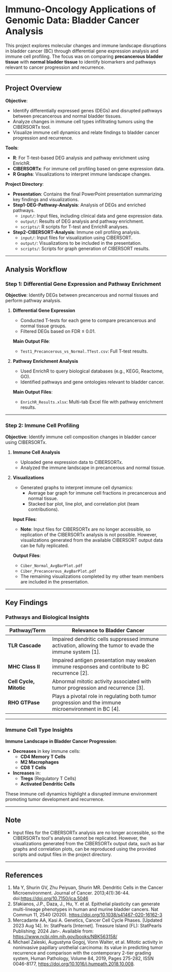 # Immuno-Oncology Applications of Genomic Data: Bladder Cancer Analysis  

This project explores molecular changes and immune landscape disruptions in bladder cancer (BC) through differential gene expression analysis and immune cell profiling. The focus was on comparing **precancerous bladder tissue** with **normal bladder tissue** to identify biomarkers and pathways relevant to cancer progression and recurrence.

---

## Project Overview  

**Objective**:  
- Identify differentially expressed genes (DEGs) and disrupted pathways between precancerous and normal bladder tissues.  
- Analyze changes in immune cell types infiltrating tumors using the CIBERSORTx tool.  
- Visualize immune cell dynamics and relate findings to bladder cancer progression and recurrence.  

**Tools**:  
- **R**: For T-test-based DEG analysis and pathway enrichment using EnrichR.  
- **CIBERSORTx**: For immune cell profiling based on gene expression data.  
- **R Graphs**: Visualizations to interpret immune landscape changes.  

**Project Directory**:  
- **Presentation**: Contains the final PowerPoint presentation summarizing key findings and visualizations.  
- **Step1-DEG-Pathway-Analysis**: Analysis of DEGs and enriched pathways.  
  - `input/`: Input files, including clinical data and gene expression data.  
  - `output/`: Results of DEG analysis and pathway enrichment.  
  - `scripts/`: R scripts for T-test and EnrichR analyses.  
- **Step2-CIBERSORT-Analysis**: Immune cell profiling analysis.  
  - `input/`: Input files for visualization using CIBERSORT.  
  - `output/`: Visualizations to be included in the presentation.  
  - `scripts/`: Scripts for graph generation of CIBERSORT results.  

---

## Analysis Workflow  

### Step 1: Differential Gene Expression and Pathway Enrichment  

**Objective**: Identify DEGs between precancerous and normal tissues and perform pathway analysis.  

1. **Differential Gene Expression**  
   - Conducted T-tests for each gene to compare precancerous and normal tissue groups.  
   - Filtered DEGs based on FDR ≤ 0.01.  

   **Main Output File**:  
   - `Test1_Precancerous_vs_Normal.TTest.csv`: Full T-test results.  

2. **Pathway Enrichment Analysis**  
   - Used EnrichR to query biological databases (e.g., KEGG, Reactome, GO).  
   - Identified pathways and gene ontologies relevant to bladder cancer.  

   **Main Output Files**:  
   - `EnrichR_Results.xlsx`: Multi-tab Excel file with pathway enrichment results.  

---

### Step 2: Immune Cell Profiling  

**Objective**: Identify immune cell composition changes in bladder cancer using CIBERSORTx.  

1. **Immune Cell Analysis**  
   - Uploaded gene expression data to CIBERSORTx.  
   - Analyzed the immune landscape in precancerous and normal tissue.  

2. **Visualizations**  
   - Generated graphs to interpret immune cell dynamics:  
     - Average bar graph for immune cell fractions in precancerous and normal tissue.  
     - Stacked bar plot, line plot, and correlation plot (team contributions).  

   **Input Files**:  
   - **Note**: Input files for CIBERSORTx are no longer accessible, so replication of the CIBERSORTx analysis is not possible. However, visualizations generated from the available CIBERSORT output data can be fully replicated.  

   **Output Files**:  
   - `Ciber_Normal_AvgBarPlot.pdf`
   - `Ciber_Precancerous_AvgBarPlot.pdf`
   - The remaining visualizations completed by my other team members are included in the presentation. 

---

## Key Findings  

### Pathways and Biological Insights  

| **Pathway/Term**           | **Relevance to Bladder Cancer**                                                                                       |  
|----------------------------|------------------------------------------------------------------------------------------------------------------|  
| **TLR Cascade**            | Impaired dendritic cells suppressed immune activation, allowing the tumor to evade the immune system [1]. |  
| **MHC Class II**           | Impaired antigen presentation may weaken immune responses and contribute to BC recurrence [2]. |  
| **Cell Cycle, Mitotic**    | Abnormal mitotic activity associated with tumor progression and recurrence [3]. |  
| **RHO GTPase**             | Plays a pivotal role in regulating both tumor progression and the immune microenvironment in BC [4]. |  

---

### Immune Cell Type Insights  

**Immune Landscape in Bladder Cancer Progression**:  
- **Decreases** in key immune cells:  
  - **CD4 Memory T Cells**  
  - **M2 Macrophages**  
  - **CD8 T Cells**  
- **Increases** in:  
  - **Tregs** (Regulatory T Cells)
  - **Activated Dendritic Cells**

These immune cell dynamics highlight a disrupted immune environment promoting tumor development and recurrence.  

---

## Note  

- Input files for the CIBERSORTx analysis are no longer accessible, so the CIBERSORTx tool's analysis cannot be replicated. However, the visualizations generated from the CIBERSORTx output data, such as bar graphs and correlation plots, can be reproduced using the provided scripts and output files in the project directory.  

---

## References  

1. Ma Y, Shurin GV, Zhu Peiyuan, Shurin MR. Dendritic Cells in the Cancer Microenvironment. Journal of Cancer. 2013;4(1):36-44. doi:https://doi.org/10.7150/jca.5046
2. Sfakianos, J.P., Daza, J., Hu, Y. et al. Epithelial plasticity can generate multi-lineage phenotypes in human and murine bladder cancers. Nat Commun 11, 2540 (2020). https://doi.org/10.1038/s41467-020-16162-3
3. Mercadante AA, Kasi A. Genetics, Cancer Cell Cycle Phases. [Updated 2023 Aug 14]. In: StatPearls [Internet]. Treasure Island (FL): StatPearls Publishing; 2024 Jan-. Available from: https://www.ncbi.nlm.nih.gov/books/NBK563158/
4. Michael Zaleski, Augustyna Gogoj, Vonn Walter, et al. Mitotic activity in noninvasive papillary urothelial carcinoma: its value in predicting tumor recurrence and comparison with the contemporary 2-tier grading system, Human Pathology, Volume 84, 2019, Pages 275-282, ISSN 0046-8177, https://doi.org/10.1016/j.humpath.2018.10.008. 

